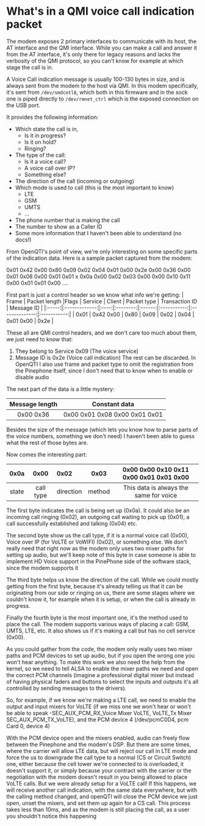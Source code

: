 # What's in a QMI voice call indication packet

The modem exposes 2 primary interfaces to communicate with its host, the AT interface and the QMI interface. While you can make a call and answer it from the AT interface, it's only there for legacy reasons and lacks the verbosity of the QMI protocol, so you can't know for example at which stage the call is in.

A Voice Call indication message is usually 100-130 bytes in size, and is always sent from the modem to the host via QMI. In this modem specifically, it's sent from `/dev/smdcntl8`, which both in this firmware and in the sock one is piped directly to `/dev/rmnet_ctrl` which is the exposed connection on the USB port. 

It provides the following information:
* Which state the call is in, 
  * Is it in progress?
  * Is it on hold?
  * Ringing?
* The type of the call:
  * Is it a voice call?
  * A voice call over IP?
  * Something else?
* The direction of the call (incoming or outgoing)
* Which mode is used to call (this is the most important to know)
  * LTE
  * GSM
  * UMTS
  * ...
* The phone number that is making the call
* The number to show as a Caller ID
* Some more information that I haven't been able to understand (no docs!)

From OpenQTI's point of view, we're only interesting on some specific parts of the indication data. Here is a sample packet captured from the modem:

0x01 0x42 0x00 0x80 0x09 0x02 0x04 0x01 0x00 0x2e 0x00 0x36 0x00 0x01 0x08 0x00 0x01 0x01 x 0x0a 0x00 0x02 0x03 0x00 0x00 0x10 0x11 0x00 0x01 0x01 0x00 ....

First part is just a control header so we know what info we're getting:
| Frame | Packet length |Flags |  Service | Client | Packet type | Transaction ID |  Message ID |
|:-----:|:-------------:|:----:|:--------:|:------:|:-----------:|:--------------:|:-----------:|
| 0x01  |   0x42 0x00   | 0x80 |  0x09    |  0x02  |  0x04       |   0x01 0x00    |   0x2e      |

These all are QMI control headers, and we don't care too much about them, we just need to know that:
1. They belong to Service 0x09 (The voice service)
2. Message ID is 0x2e (Voice call indication)
The rest can be discarded. In OpenQTI I also use frame and packet type to omit the registration from the Pinephone itself, since I don't need that to know when to enable or disable audio

The next part of the data is a little mystery:

|Message length |   Constant data  |
|:-------------:|:----------------:|
| 0x00 0x36     |  0x00 0x01 0x08 0x00 0x01 0x01 |

Besides the size of the message (which lets you know how to parse parts of the voice numbers, something we don't need) I haven't been able to guess what the rest of those bytes are.

Now comes the interesting part:

| 0x0a   | 0x00   |0x02   |0x03    |0x00 0x00 0x10 0x11 0x00 0x01 0x01 0x00 |
|:------:|:------:|:------|:------:|:--------------------------------------:|
| state  | call type | direction | method |This data is always the same for voice|


The first byte indicates the call is being set up (0x0a). It could also be an incoming call ringing (0x02), an outgoing call waiting to pick up (0x01), a call successfully established and talking (0x04) etc.

The second byte show us the call type, if it is a normal voice call (0x00), Voice over IP (for VoLTE or VoWIFI) (0x02), or something else. We don't really need that right now as the modem only uses two mixer paths for setting up audio, but we'll keep note of this byte in case someone is able to implement HD Voice support in the PinePhone side of the software stack, since the modem supports it

The third byte helps us know the direction of the call. While we could mostly getting from the first byte, because it's already telling us that it can be originating from our side or ringing on us, there are some stages where we couldn't know it, for example when it is setup, or when the call is already in progress.

Finally the fourth byte is the most important one, it's the method used to place the call. The modem supports various ways of placing a call: GSM, UMTS, LTE, etc. It also shows us if it's making a call but has no cell service (0x00).

As you could gather from the code, the modem only really uses two mixer paths and PCM devices to set up audio, but if you open the wrong one you won't hear anything. To make this work we also need the help from the kernel, so we need to tell ALSA to enable the mixer paths we need and open the correct PCM channels (imagine a professional digital mixer but instead of having physical faders and buttons to select the inputs and outputs it's all controlled by sending messages to the drivers).

So, for example, if we know we're making a LTE call, we need to enable the output and input mixers for VoLTE (if we miss one we won't hear or won't be able to speak -SEC_AUX_PCM_RX_Voice Mixer VoLTE, VoLTE_Tx Mixer SEC_AUX_PCM_TX_VoLTE), and the PCM device 4 (/dev/pcmC0D4, pcm Card 0, device 4)

With the PCM device open and the mixers enabled, audio can freely flow between the Pinephone and the modem's DSP. But there are some times, where the carrier will allow LTE data, but will reject our call in LTE mode and force the us to downgrade the call type to a normal (CS or Circuit Switch) one, either because the cell tower we're connected to is overloaded, it doesn't support it, or simply because your contract with the carrier or the negotiation with the modem doesn't result in you being allowed to place VoLTE calls. But we were already setup for a VoLTE call! If this happens, we will receive another call indication, with the same data everywhere, but with the calling method changed, and openQTI will close the PCM device we just open, unset the mixers, and set them up again for a CS call. This process takes less than 10ms, and as the modem is still placing the call, as a user you shouldn't notice this happening
